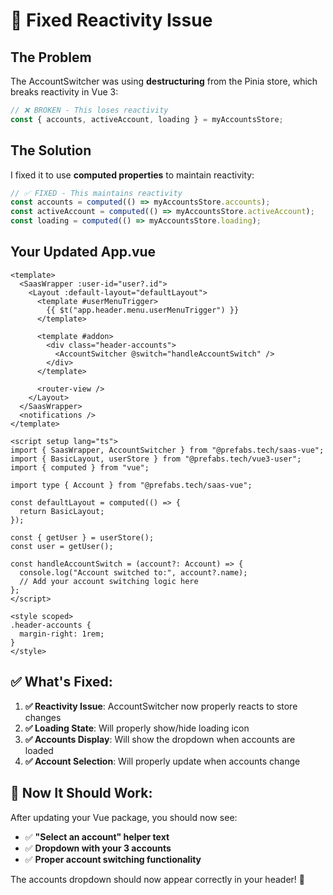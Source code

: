 # 🔧 Fixed Reactivity Issue

## The Problem

The AccountSwitcher was using **destructuring** from the Pinia store, which breaks reactivity in Vue 3:

```javascript
// ❌ BROKEN - This loses reactivity
const { accounts, activeAccount, loading } = myAccountsStore;
```

## The Solution

I fixed it to use **computed properties** to maintain reactivity:

```javascript
// ✅ FIXED - This maintains reactivity
const accounts = computed(() => myAccountsStore.accounts);
const activeAccount = computed(() => myAccountsStore.activeAccount);
const loading = computed(() => myAccountsStore.loading);
```

## Your Updated App.vue

```vue
<template>
  <SaasWrapper :user-id="user?.id">
    <Layout :default-layout="defaultLayout">
      <template #userMenuTrigger>
        {{ $t("app.header.menu.userMenuTrigger") }}
      </template>

      <template #addon>
        <div class="header-accounts">
          <AccountSwitcher @switch="handleAccountSwitch" />
        </div>
      </template>

      <router-view />
    </Layout>
  </SaasWrapper>
  <notifications />
</template>

<script setup lang="ts">
import { SaasWrapper, AccountSwitcher } from "@prefabs.tech/saas-vue";
import { BasicLayout, userStore } from "@prefabs.tech/vue3-user";
import { computed } from "vue";

import type { Account } from "@prefabs.tech/saas-vue";

const defaultLayout = computed(() => {
  return BasicLayout;
});

const { getUser } = userStore();
const user = getUser();

const handleAccountSwitch = (account?: Account) => {
  console.log("Account switched to:", account?.name);
  // Add your account switching logic here
};
</script>

<style scoped>
.header-accounts {
  margin-right: 1rem;
}
</style>
```

## ✅ What's Fixed:

1. **✅ Reactivity Issue**: AccountSwitcher now properly reacts to store changes
2. **✅ Loading State**: Will properly show/hide loading icon
3. **✅ Accounts Display**: Will show the dropdown when accounts are loaded
4. **✅ Account Selection**: Will properly update when accounts change

## 🎯 Now It Should Work:

After updating your Vue package, you should now see:

- ✅ **"Select an account" helper text**
- ✅ **Dropdown with your 3 accounts**
- ✅ **Proper account switching functionality**

The accounts dropdown should now appear correctly in your header! 🚀

